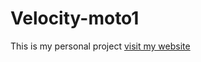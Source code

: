 # Velocity-moto1
This is my personal project 
[visit my website](https://apex-ride-nexus.lovable.app/bike)
